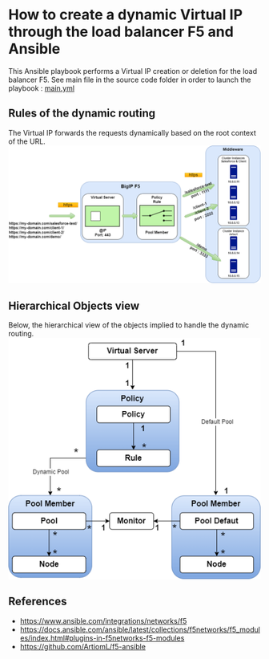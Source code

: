 # How to create a dynamic Virtual IP through the load balancer F5 and Ansible

This Ansible playbook performs a Virtual IP creation or deletion for the load balancer F5.
See main file in the source code folder in order to launch the playbook : [main.yml](./code/tasks/main.yml) 

## Rules of the dynamic routing

The Virtual IP forwards the requests dynamically based on the root context of the URL.
![architecture-schema.png](./docs/architecture-schema.png) 

## Hierarchical Objects view 

Below, the hierarchical view of the objects implied to handle the dynamic routing.
![architecture-schema.png](./docs/f5-hierarchical-objects.png)

## References

- https://www.ansible.com/integrations/networks/f5
- https://docs.ansible.com/ansible/latest/collections/f5networks/f5_modules/index.html#plugins-in-f5networks-f5-modules
- https://github.com/ArtiomL/f5-ansible
